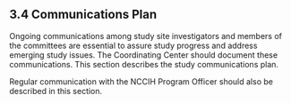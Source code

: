 ## 3.4 Communications Plan

Ongoing communications among study site investigators and members of the
committees are essential to assure study progress and address emerging
study issues. The Coordinating Center should document these
communications. This section describes the study communications plan.

Regular communication with the NCCIH Program Officer should also be
described in this section.

